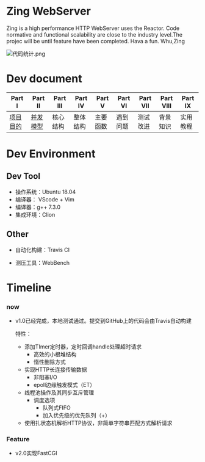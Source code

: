 # Zing WebServer

Zing is a high performance HTTP WebServer uses the Reactor. Code normative and functional scalability are close to the industry level.The projec will be until feature have been completed. Hava a fun. Whu,Zing

![代码统计.png](https://github.com/Mhaoyuan/Zing/blob/master/data/%E4%BB%A3%E7%A0%81%E7%BB%9F%E8%AE%A1.png?raw=true)

# Dev document

| Part   Ⅰ                                                     | Part  Ⅱ                                                      | Part Ⅲ   | Part  Ⅳ  | Part Ⅴ   | Part  Ⅵ  | Part Ⅶ   | Part Ⅷ   | Part Ⅸ   |
| ------------------------------------------------------------ | ------------------------------------------------------------ | -------- | -------- | -------- | -------- | -------- | -------- | -------- |
| [项目目的](https://github.com/Mhaoyuan/Zing/blob/master/%E9%A1%B9%E7%9B%AE%E7%9B%AE%E7%9A%84.md) | [并发模型](https://github.com/Mhaoyuan/Zing/blob/master/%E5%B9%B6%E5%8F%91%E6%A8%A1%E5%9E%8B.md) | 核心结构 | 整体结构 | 主要函数 | 遇到问题 | 测试改进 | 背景知识 | 实用教程 |



# Dev Environment

## Dev Tool

* 操作系统：Ubuntu 18.04
* 编译器： VScode + Vim
* 编译器：g++ 7.3.0 
* 集成环境：Clion

## Other

* 自动化构建：Travis CI

* 测压工具：WebBench

  

# Timeline

### now

* v1.0已经完成，本地测试通过。提交到GitHub上的代码会由Travis自动构建

  特性：

   * 添加TImer定时器，定时回调handle处理超时请求
      * 高效的小根堆结构
      * 惰性删除方式
   * 实现HTTP长连接传输数据
      * 非阻塞I/O
      * epoll边缘触发模式（ET）
   * 线程池操作及其同步互斥管理
      * 调度选项
         * 队列式FIFO
         * 加入优先级的优先队列（+）
   * 使用扎状态机解析HTTP协议，非简单字符串匹配方式解析请求

### Feature

* v2.0实现FastCGI

  
